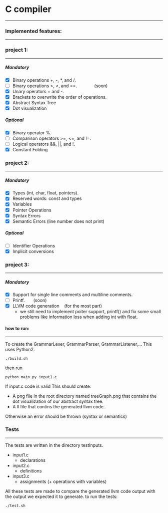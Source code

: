 # C compiler
---


### Implemented features:
---
### project 1:
---

##### Mandatory

* [x] Binary operations +, -, *, and /. 
* [ ] Binary operations >, <, and ==. &nbsp;&nbsp;&nbsp;&nbsp;&nbsp;&nbsp;&nbsp;&nbsp;&nbsp;&nbsp;&nbsp;&nbsp; (soon)
* [x] Unary operators + and -.
* [x] Brackets to overwrite the order of operations.
* [x] Abstract Syntax Tree
* [x] Dot visualization

##### Optional

* [x]  Binary operator %.
* [ ]  Comparison operators >=, <=, and !=.
* [ ]  Logical operators &&, ||, and !.
* [x] Constant Folding

### project 2:
---
##### Mandatory
* [x] Types (int, char, float, pointers).
* [x] Reserved words: const and types
* [x] Variables
* [x] Pointer Operations
* [x] Syntax Errors
* [x] Semantic Errors (line number does not print)

##### Optional
* [ ] Identifier Operations
* [x] Implicit conversions

### project 3:
---
##### Mandatory
* [x] Support for single line comments and multiline comments.
* [ ] Printf. &nbsp;&nbsp;&nbsp;&nbsp;&nbsp; (soon)
* [x] LLVM code generation &nbsp;&nbsp; (for the most part)
    * we still need to implement poiter support, printf() and fix some small problems like information loss when adding int with float.     

#### how to run:
---
To create the GrammarLexer, GrammarParser, GrammarListener,... This uses Python2.
```
./build.sh
```
then run
``` 
python main.py input1.c
```
If input.c code is valid This should create:
* A png file in the root directory named treeGraph.png that contains the dot visualization of our abstract syntax tree.
* A ll file that contins the generated llvm code. 

Otherwise an error should be thrown (syntax or semantics)
### Tests
---
The tests are written in the directory testInputs.
* input1.c
    * declarations
* input2.c
    * definitions
* input3.c
    * assignments (+ operations with variables)

All these tests are made to compare the generated llvm code output with the output we expected it to generate.
to run the tests:
```
./test.sh
```